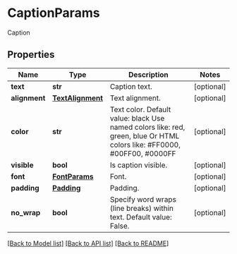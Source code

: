 # CaptionParams

Caption

## Properties

Name | Type | Description | Notes
---- | ---- | ----------- | -----
**text** | **str** | Caption text. | [optional] 
**alignment** | [**TextAlignment**](TextAlignment.md) | Text alignment. | [optional] 
**color** | **str** | Text color.   Default value: black   Use named colors like: red, green, blue   Or HTML colors like: #FF0000, #00FF00, #0000FF | [optional] 
**visible** | **bool** | Is caption visible. | [optional] 
**font** | [**FontParams**](FontParams.md) | Font. | [optional] 
**padding** | [**Padding**](Padding.md) | Padding. | [optional] 
**no_wrap** | **bool** | Specify word wraps (line breaks) within text. Default value: False. | [optional] 

[[Back to Model list]](../README.md#documentation-for-models) [[Back to API list]](../README.md#documentation-for-api-endpoints) [[Back to README]](../README.md)
